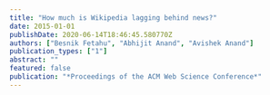 ```yaml
---
title: "How much is Wikipedia lagging behind news?"
date: 2015-01-01
publishDate: 2020-06-14T18:46:45.580770Z
authors: ["Besnik Fetahu", "Abhijit Anand", "Avishek Anand"]
publication_types: ["1"]
abstract: ""
featured: false
publication: "*Proceedings of the ACM Web Science Conference*"
---
```


